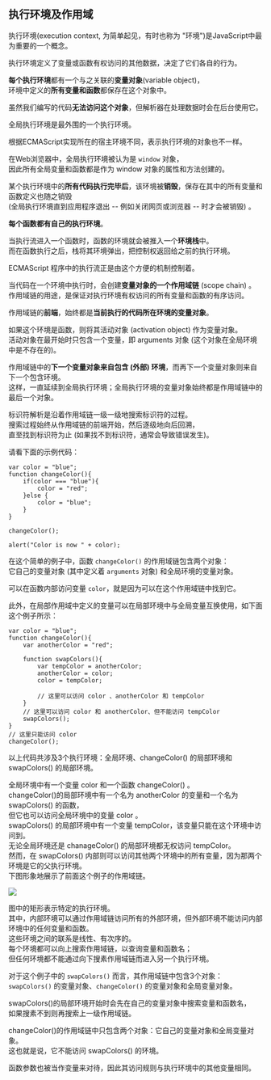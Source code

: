 ## 执行环境及作用域

执行环境(execution context, 为简单起见，有时也称为 "环境")是JavaScript中最为重要的一个概念。  

执行环境定义了变量或函数有权访问的其他数据，决定了它们各自的行为。  

**每个执行环境**都有一个与之关联的**变量对象**(variable object)，  
环境中定义的**所有变量和函数**都保存在这个对象中。  

虽然我们编写的代码**无法访问这个对象**，但解析器在处理数据时会在后台使用它。  

全局执行环境是最外围的一个执行环境。  

根据ECMAScript实现所在的宿主环境不同，表示执行环境的对象也不一样。  

在Web浏览器中，全局执行环境被认为是 `window` 对象，  
因此所有全局变量和函数都是作为 window 对象的属性和方法创建的。  

某个执行环境中的**所有代码执行完毕后**，该环境被**销毁**，保存在其中的所有变量和函数定义也随之销毁   
(全局执行环境直到应用程序退出 -- 例如关闭网页或浏览器 -- 时才会被销毁) 。  

**每个函数都有自己的执行环境**。  

当执行流进入一个函数时，函数的环境就会被推入一个**环境栈**中。  
而在函数执行之后，栈将其环境弹出，把控制权返回给之前的执行环境。  

ECMAScript 程序中的执行流正是由这个方便的机制控制着。

当代码在一个环境中执行时，会创建**变量对象的一个作用域链** (scope chain) 。  
作用域链的用途，是保证对执行环境有权访问的所有变量和函数的有序访问。  

作用域链的**前端**，始终都是**当前执行的代码所在环境的变量对象**。  

如果这个环境是函数，则将其活动对象 (activation object) 作为变量对象。  
活动对象在最开始时只包含一个变量，即 arguments 对象 (这个对象在全局环境中是不存在的)。  

作用域链中的**下一个变量对象来自包含 (外部) 环境**，而再下一个变量对象则来自下一个包含环境。  
这样，一直延续到全局执行环境；全局执行环境的变量对象始终都是作用域链中的最后一个对象。  

标识符解析是沿着作用域链一级一级地搜索标识符的过程。  
搜索过程始终从作用域链的前端开始，然后逐级地向后回溯，  
直至找到标识符为止 (如果找不到标识符，通常会导致错误发生)。
    
请看下面的示例代码：

	var color = "blue";
    function changeColor(){
    	if(color === "blue"){
        	color = "red";
        }else {
        	color = "blue";
        }
    }

    changeColor();

    alert("Color is now " + color);

在这个简单的例子中，函数 `changeColor()` 的作用域链包含两个对象：  
它自己的变量对象 (其中定义着 `arguments` 对象) 和全局环境的变量对象。  

可以在函数内部访问变量 `color`，就是因为可以在这个作用域链中找到它。
    
此外，在局部作用域中定义的变量可以在局部环境中与全局变量互换使用，如下面这个例子所示：  

	var color = "blue";
    function changeColor(){
    	var anotherColor = "red";

        function swapColors(){
        	var tempColor = anotherColor;
            anotherColor = color;
            color = tempColor;

            // 这里可以访问 color 、anotherColor 和 tempColor
        }
		// 这里可以访问 color 和 anotherColor、但不能访问 tempColor
        swapColors();
    }
    // 这里只能访问 color
    changeColor();

以上代码共涉及3个执行环境：全局环境、changeColor() 的局部环境和 swapColors() 的局部环境。  

全局环境中有一个变量 color 和一个函数 changeColor() 。  
changeColor()的局部环境中有一个名为 anotherColor 的变量和一个名为 swapColors() 的函数，  
但它也可以访问全局环境中的变量 color 。  
swapColors() 的局部环境中有一个变量 tempColor，该变量只能在这个环境中访问到。  
无论全局环境还是 chanageColor() 的局部环境都无权访问 tempColor。  
然而，在 swapColors() 内部则可以访问其他两个环境中的所有变量，因为那两个环境是它的父执行环境。  
下图形象地展示了前面这个例子的作用域链。

![](http://i.imgur.com/JQYwr3I.png)
          
图中的矩形表示特定的执行环境。  
其中，内部环境可以通过作用域链访问所有的外部环境，但外部环境不能访问内部环境中的任何变量和函数。  
这些环境之间的联系是线性、有次序的。  
每个环境都可以向上搜索作用域链，以查询变量和函数名；  
但任何环境都不能通过向下搜素作用域链而进入另一个执行环境。  

对于这个例子中的 `swapColors()` 而言，其作用域链中包含3个对象：   
`swapColors()` 的变量对象、`changeColor()` 的变量对象和全局变量对象。  

swapColors()的局部环境开始时会先在自己的变量对象中搜索变量和函数名，  
如果搜素不到则再搜索上一级作用域链。  

changeColor()的作用域链中只包含两个对象：它自己的变量对象和全局变量对象。  
这也就是说，它不能访问 swapColors() 的环境。

函数参数也被当作变量来对待，因此其访问规则与执行环境中的其他变量相同。  

